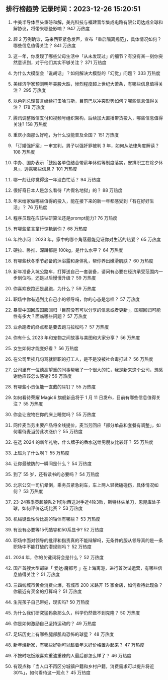 
## 排行榜趋势 记录时间：2023-12-26 15:20:51
  
  1. 中美半导体巨头重磅和解，美光科技与福建晋华集成电路有限公司达成全球和解协议，将带来哪些影响？ 947 万热度
    
  2. 超 2 万例确诊，马来西亚紧急发声，宣布「重启隔离规范」，具体情况如何？哪些信息值得关注？ 841 万热度
    
  3. 这一年，你发现了哪些父母生活中「从未发现过」的细节？有没有某一刻你突然意识到，对于他们其实不够关注？ 371 万热度
    
  4. 为什么大模型会「说胡话」？如何解决大模型的「幻觉」问题？ 333 万热度
    
  5. 美经济学家预测明年美股大跌，惨烈程度超上世纪大萧条，有哪些信息值得关注？ 295 万热度
    
  6. 以色列总理誓言继续打击哈马斯，目前巴以冲突形势如何？哪些信息值得关注？ 178 万热度
    
  7. 腾讯调整微信支付和视频号组织架构，后续加大直播带货投入，哪些信息值得关注? 158 万热度
    
  8. 重庆小面那么好吃，为什么没能普及全国？ 151 万热度
    
  9. 「订婚强奸案」一审宣判，男子以强奸罪被判 3 年，如何从法律角度解读？ 108 万热度
    
  10. 中办、国办表示「鼓励各单位结合带薪年休假等制度落实，安排职工在除夕休息」，透露哪些信息？ 101 万热度
    
  11. 哪一刻让你觉得这一年没白忙活？ 94 万热度
    
  12. 很好奇日本人是怎么看待「片假名地狱」的？ 88 万热度
    
  13. 年末给家做哪些值得的投入，能在接下来的新一年都感受到「有在好好生活」？ 76 万热度
    
  14. 程序员现在应该钻研算法还是prompt能力? 76 万热度
    
  15. 有哪些童言童行惊艳到你？ 68 万热度
    
  16. 年终小问｜2023 年，家中的哪个角落最能见证你对生活的热爱？ 65 万热度
    
  17. 硬拉、卧推、深蹲都是 100kg，是什么水平？ 64 万热度
    
  18. 有哪些秋冬季节必备的沐浴露和身体乳，帮你养出嫩滑肌肤？ 60 万热度
    
  19. 新年准备入坑公路车，打算送自己一套装备，请问有必要在经济承受范围内一步到位吗，还是以后慢慢升级？ 59 万热度
    
  20. 你喜欢夜跑还是晨跑，为什么？ 59 万热度
    
  21. 职场中你有遇到比自己小的领导吗，你的心态是怎样？ 57 万热度
    
  22. 暴雪中国回应国服回归「目前没有可以分享的信息或者更新」，国服回归可能性有多大？面临哪些问题？ 57 万热度
    
  23. 业余跑者的终点都是要去跑马拉松吗？ 57 万热度
    
  24. 你有什么 2023 年和宠物之间故事与美图和大家分享？ 56 万热度
    
  25. 女生如何才能变好看？ 56 万热度
    
  26. 在公司里挨几句骂就辞职的打工人，是不是没被社会毒打过？ 56 万热度
    
  27. 公司里有一位德高望重的同事帮我了一个很大的忙，我是新来这个公司，想感谢他应该怎么感谢? 56 万热度
    
  28. 有哪些小贵但能一直戴的耳钉？ 55 万热度
    
  29. 如何看待荣耀 Magic6 旗舰新品将于 1 月 11 日发布，目前有哪些信息值得关注？ 55 万热度
    
  30. 你会让宠物在你的床上睡觉吗？ 55 万热度
    
  31. 网传麦当劳主要产品将全线提价，麦当劳回应「部分单品和套餐有调整」，如何看待麦当劳此次涨价？ 55 万热度
    
  32. 在选 2024 的新年礼物，什么牌子的香水送给男朋友比较好？ 55 万热度
    
  33. 上班为了什么啊？ 55 万热度
    
  34. 让你最破防的一瞬间是什么？ 54 万热度
    
  35. 到了 55 岁，还有读书的必要吗？ 54 万热度
    
  36. 北京公交一司机晕倒，乘务员紧急刹车，车上两人轻微磕碰伤，具体情况如何？ 53 万热度
    
  37. 23-24赛季英超狼队2:1切尔西送对手近4轮3败，斯特林失单刀，恩昆库处子球，如何评价这场比赛？ 53 万热度
    
  38. 机械键盘性价比高的轴体有哪些？ 53 万热度
    
  39. 有没有必要等15代酷睿和50系显卡? 52 万热度
    
  40. 职场中面对领导的批评和指责真的不能辩解吗，无条件的服从领导真的是一条职场中不能打破的潜规则吗？ 52 万热度
    
  41. 2024 年，你的关键词将会是什么？ 52 万热度
    
  42. 国产首艘大型邮轮「 爱达·魔都号 」在上海离港，进行首次试运营，有哪些信息值得关注？ 51 万热度
    
  43. 三四线城市黄金消费火爆，有城市 200 米路开 15 家金店，如何看待此现象？你最近有买金的打算吗？ 51 万热度
    
  44. 生完孩子自己带娃，现实吗? 50 万热度
    
  45. 为什么我们研究猛犸象那么久，科学仍然做不到克隆？ 50 万热度
    
  46. 你是如何激励自己坚持运动的？ 49 万热度
    
  47. 足坛历史上有哪些腿部肌肉恐怖的球星？ 48 万热度
    
  48. 新年焕新家，有哪些好物可以趁着年末好价格置办起来？ 47 万热度
    
  49. 不按时吃饭跟喜欢重油重辣的人最后都怎么样了？ 46 万热度
    
  50. 有观点称「当人口不再区分城镇户籍和乡村户籍，消费需求可以提升将近 30%」，如何看待这一观点？ 45 万热度
    